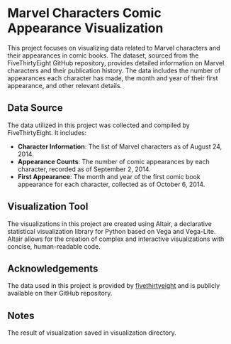 # Marvel Characters Comic Appearance Visualization
This project focuses on visualizing data related to Marvel characters and their appearances in comic books. The dataset, sourced from the FiveThirtyEight GitHub repository, provides detailed information on Marvel characters and their publication history. The data includes the number of appearances each character has made, the month and year of their first appearance, and other relevant details.

## Data Source
The data utilized in this project was collected and compiled by FiveThirtyEight. It includes:
- **Character Information**: The list of Marvel characters as of August 24, 2014.
- **Appearance Counts**: The number of comic appearances by each character, recorded as of September 2, 2014.
- **First Appearance**: The month and year of the first comic book appearance for each character, collected as of October 6, 2014.

## Visualization Tool
The visualizations in this project are created using Altair, a declarative statistical visualization library for Python based on Vega and Vega-Lite. Altair allows for the creation of complex and interactive visualizations with concise, human-readable code.

## Acknowledgements
The data used in this project is provided by [fivethirtyeight](https://github.com/fivethirtyeight/data/tree/master/comic-characters) and is publicly available on their GitHub repository.

## Notes
The result of visualization saved in visualization directory.
